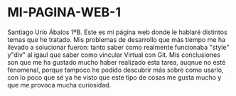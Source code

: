 # MI-PAGINA-WEB-1
Santiago Urío Ábalos 1ºB. Este es mi página web donde le hablaré distintos temas que he tratado. Mis problemas de desarrollo que más tiempo me ha llevado a solucionar fueron: tanto saber como realmente funcionaba "style" y"div" al igaul que saber como vincular Virtual con Git. Mis conclusiones son que me ha gustado mucho haber realizado esta tarea, auqnue no esté fenomenal, porque tampoco he podido descubrir más sobre como usarlo, con lo poco que sé ya he visto que este tipo de cosas me gusta mucho y que me provoca mucha curiosidad. 
